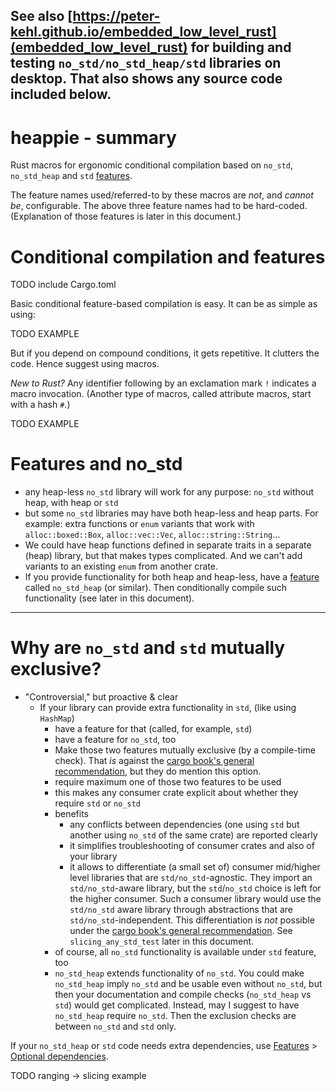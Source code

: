 <!-- The following comments hides this section from being shown by
     https://peter-kehl.github.io/embedded_low_level_rust.
-->
<!-- .slide: data-visibility="hidden" -->
See also
[https://peter-kehl.github.io/embedded_low_level_rust](embedded_low_level_rust)
for building and testing `no_std/no_std_heap/std` libraries on desktop. That
also shows any source code included below.
---

<!-- That included source code doesn't show up as a part of
     https://github.com/ranging-rs/heappie/blob/main/README.md.)

     Any comments in source starting with "presentation-" are anchors/delimiters for the above presentation.
-->
# heappie - summary

Rust macros for ergonomic conditional compilation based on `no_std`,
`no_std_heap` and `std`
[features](https://doc.rust-lang.org/nightly/cargo/reference/features.html).

The feature names used/referred-to by these macros are _not_, and _cannot be_,
configurable. The above three feature names had to be hard-coded. (Explanation
of those features is later in this document.)

# Conditional compilation and features

TODO include Cargo.toml

Basic conditional feature-based compilation is easy. It can be as simple as
using:

TODO EXAMPLE

But if you depend on compound conditions, it gets repetitive. It clutters the
code. Hence suggest using macros.

_New to Rust?_ Any identifier following by an exclamation mark `!` indicates a
macro invocation. (Another type of macros, called attribute macros, start with a
hash `#`.)

TODO EXAMPLE

# Features and no_std

 * any heap-less `no_std` library will work for any purpose: `no_std` without
   heap, with heap or `std`
* but some `no_std` libraries may have both heap-less and heap parts. For
  example: extra functions or `enum` variants that work with
  `alloc::boxed::Box`, `alloc::vec::Vec`, `alloc::string::String`...
* We could have heap functions defined in separate traits in a separate (heap)
  library, but that makes types complicated. And we can't add variants to an
  existing `enum` from another crate.
* If you provide functionality for both heap and heap-less, have a
  [feature](https://doc.rust-lang.org/nightly/cargo/reference/features.html)
  called `no_std_heap` (or similar). Then conditionally compile such
  functionality (see later in this document).
---

# Why are `no_std` and `std` mutually exclusive?
* "Controversial," but proactive & clear
  * If your library can provide extra functionality in `std`, (like using
    `HashMap`)
    * have a feature for that (called, for example, `std`)
    * have a feature for `no_std`, too
    * Make those two features mutually exclusive (by a compile-time check). That
      _is_ against the [cargo book's general
      recommendation](https://doc.rust-lang.org/nightly/cargo/reference/features.html#mutually-exclusive-features),
      but they do mention this option.
    * require maximum one of those two features to be used
    * this makes any consumer crate explicit about whether they require `std` or
      `no_std`
    * benefits
      * any conflicts between dependencies (one using `std` but another using
        `no_std` of the same crate) are reported clearly
      * it simplifies troubleshooting of consumer crates and also of your
        library
      * it allows to differentiate (a small set of) consumer mid/higher level
        libraries that are `std/no_std`-agnostic. They import an
        `std/no_std`-aware library, but the `std`/`no_std` choice is left for
        the higher consumer. Such a consumer library would use the `std/no_std`
        aware library through abstractions that are `std/no_std`-independent.
        This differentiation is _not_ possible under the [cargo book's general
        recommendation](https://doc.rust-lang.org/nightly/cargo/reference/features.html#mutually-exclusive-features).
        See `slicing_any_std_test` later in this document.
    * of course, all `no_std` functionality is available under `std` feature,
      too
    * `no_std_heap` extends functionality of `no_std`. You could make
      `no_std_heap` imply `no_std` and be usable even without `no_std`, but then
      your documentation and compile checks (`no_std_heap` vs `std`) would get
      complicated. Instead, may I suggest to have `no_std_heap` require
      `no_std`. Then the exclusion checks are between `no_std` and `std` only.

If your `no_std_heap` or `std` code needs extra dependencies, use
[Features](https://doc.rust-lang.org/nightly/cargo/reference/features.html) >
[Optional
dependencies](https://doc.rust-lang.org/nightly/cargo/reference/features.html#optional-dependencies).

TODO ranging -> slicing example

